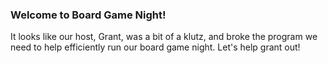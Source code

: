 ### Welcome to Board Game Night!

It looks like our host, Grant, was a bit of a klutz, and broke the program we need to help efficiently run our board game night. Let's help grant out!
